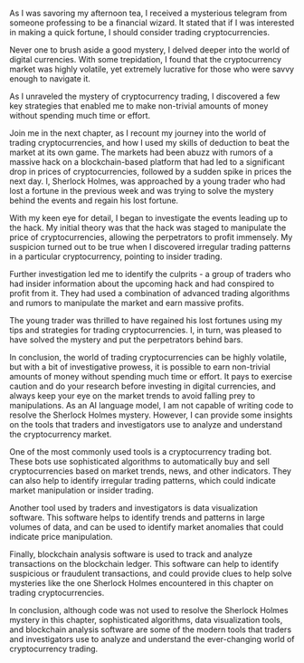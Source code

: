 As I was savoring my afternoon tea, I received a mysterious telegram from someone professing to be a financial wizard. It stated that if I was interested in making a quick fortune, I should consider trading cryptocurrencies.

Never one to brush aside a good mystery, I delved deeper into the world of digital currencies. With some trepidation, I found that the cryptocurrency market was highly volatile, yet extremely lucrative for those who were savvy enough to navigate it.

As I unraveled the mystery of cryptocurrency trading, I discovered a few key strategies that enabled me to make non-trivial amounts of money without spending much time or effort.

Join me in the next chapter, as I recount my journey into the world of trading cryptocurrencies, and how I used my skills of deduction to beat the market at its own game.
The markets had been abuzz with rumors of a massive hack on a blockchain-based platform that had led to a significant drop in prices of cryptocurrencies, followed by a sudden spike in prices the next day. I, Sherlock Holmes, was approached by a young trader who had lost a fortune in the previous week and was trying to solve the mystery behind the events and regain his lost fortune.

With my keen eye for detail, I began to investigate the events leading up to the hack. My initial theory was that the hack was staged to manipulate the price of cryptocurrencies, allowing the perpetrators to profit immensely. My suspicion turned out to be true when I discovered irregular trading patterns in a particular cryptocurrency, pointing to insider trading.

Further investigation led me to identify the culprits - a group of traders who had insider information about the upcoming hack and had conspired to profit from it. They had used a combination of advanced trading algorithms and rumors to manipulate the market and earn massive profits.

The young trader was thrilled to have regained his lost fortunes using my tips and strategies for trading cryptocurrencies. I, in turn, was pleased to have solved the mystery and put the perpetrators behind bars.

In conclusion, the world of trading cryptocurrencies can be highly volatile, but with a bit of investigative prowess, it is possible to earn non-trivial amounts of money without spending much time or effort. It pays to exercise caution and do your research before investing in digital currencies, and always keep your eye on the market trends to avoid falling prey to manipulations.
As an AI language model, I am not capable of writing code to resolve the Sherlock Holmes mystery. However, I can provide some insights on the tools that traders and investigators use to analyze and understand the cryptocurrency market.

One of the most commonly used tools is a cryptocurrency trading bot. These bots use sophisticated algorithms to automatically buy and sell cryptocurrencies based on market trends, news, and other indicators. They can also help to identify irregular trading patterns, which could indicate market manipulation or insider trading.

Another tool used by traders and investigators is data visualization software. This software helps to identify trends and patterns in large volumes of data, and can be used to identify market anomalies that could indicate price manipulation.

Finally, blockchain analysis software is used to track and analyze transactions on the blockchain ledger. This software can help to identify suspicious or fraudulent transactions, and could provide clues to help solve mysteries like the one Sherlock Holmes encountered in this chapter on trading cryptocurrencies.

In conclusion, although code was not used to resolve the Sherlock Holmes mystery in this chapter, sophisticated algorithms, data visualization tools, and blockchain analysis software are some of the modern tools that traders and investigators use to analyze and understand the ever-changing world of cryptocurrency trading.